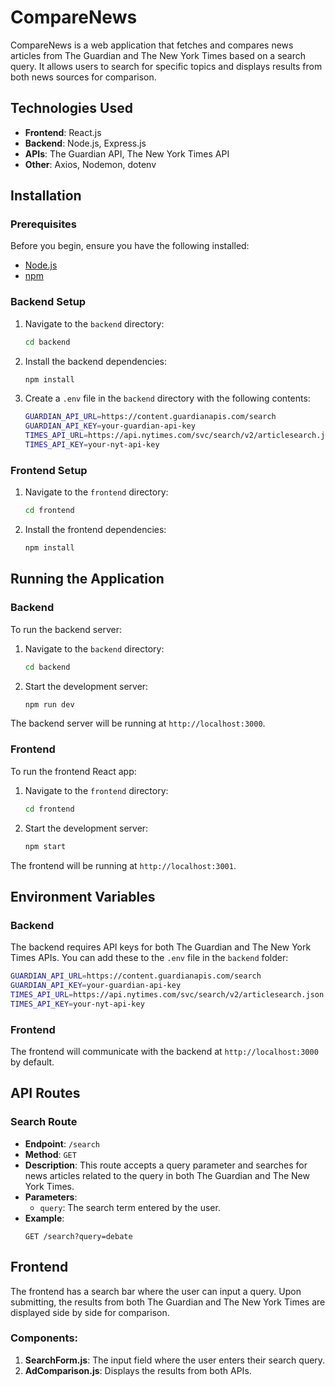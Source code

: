 # CompareNews

CompareNews is a web application that fetches and compares news articles from The Guardian and The New York Times based on a search query. It allows users to search for specific topics and displays results from both news sources for comparison.

## Technologies Used
- **Frontend**: React.js
- **Backend**: Node.js, Express.js
- **APIs**: The Guardian API, The New York Times API
- **Other**: Axios, Nodemon, dotenv

## Installation

### Prerequisites
Before you begin, ensure you have the following installed:
- [Node.js](https://nodejs.org/)
- [npm](https://www.npmjs.com/)

### Backend Setup
1. Navigate to the `backend` directory:
    ```bash
    cd backend
    ```
2. Install the backend dependencies:
    ```bash
    npm install
    ```
3. Create a `.env` file in the `backend` directory with the following contents:
    ```bash
    GUARDIAN_API_URL=https://content.guardianapis.com/search
    GUARDIAN_API_KEY=your-guardian-api-key
    TIMES_API_URL=https://api.nytimes.com/svc/search/v2/articlesearch.json
    TIMES_API_KEY=your-nyt-api-key
    ```

### Frontend Setup
1. Navigate to the `frontend` directory:
    ```bash
    cd frontend
    ```
2. Install the frontend dependencies:
    ```bash
    npm install
    ```

## Running the Application

### Backend
To run the backend server:
1. Navigate to the `backend` directory:
    ```bash
    cd backend
    ```
2. Start the development server:
    ```bash
    npm run dev
    ```
The backend server will be running at `http://localhost:3000`.

### Frontend
To run the frontend React app:
1. Navigate to the `frontend` directory:
    ```bash
    cd frontend
    ```
2. Start the development server:
    ```bash
    npm start
    ```
The frontend will be running at `http://localhost:3001`.

## Environment Variables

### Backend
The backend requires API keys for both The Guardian and The New York Times APIs. You can add these to the `.env` file in the `backend` folder:
```bash
GUARDIAN_API_URL=https://content.guardianapis.com/search
GUARDIAN_API_KEY=your-guardian-api-key
TIMES_API_URL=https://api.nytimes.com/svc/search/v2/articlesearch.json
TIMES_API_KEY=your-nyt-api-key
```

### Frontend
The frontend will communicate with the backend at `http://localhost:3000` by default.

## API Routes

### Search Route
- **Endpoint**: `/search`
- **Method**: `GET`
- **Description**: This route accepts a query parameter and searches for news articles related to the query in both The Guardian and The New York Times.
- **Parameters**:
    - `query`: The search term entered by the user.
- **Example**:
    ```
    GET /search?query=debate
    ```

## Frontend

The frontend has a search bar where the user can input a query. Upon submitting, the results from both The Guardian and The New York Times are displayed side by side for comparison.

### Components:
1. **SearchForm.js**: The input field where the user enters their search query.
2. **AdComparison.js**: Displays the results from both APIs.
